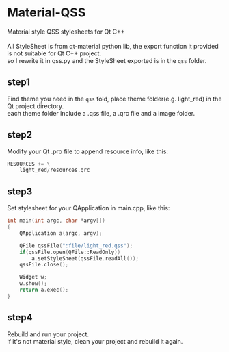 # Material-QSS
Material style QSS stylesheets for Qt C++ <br>
<br>
All StyleSheet is from qt-material python lib, the export function it provided is not suitable for Qt C++ project.  <br>
so I rewrite it in qss.py and the StyleSheet exported is in the ```qss``` folder.

## step1
Find theme you need in the ```qss``` fold, place theme folder(e.g. light_red) in the Qt project directory. <br>
each theme folder include a .qss file, a .qrc file and a image folder. 

## step2
Modify your Qt .pro file to append resource info, like this:
```python
RESOURCES += \
    light_red/resources.qrc
```

## step3
Set stylesheet for your QApplication in main.cpp, like this:
```c++
int main(int argc, char *argv[])
{
    QApplication a(argc, argv);

    QFile qssFile(":file/light_red.qss");
    if(qssFile.open(QFile::ReadOnly))
        a.setStyleSheet(qssFile.readAll());
    qssFile.close();

    Widget w;
    w.show();
    return a.exec();
}
```

## step4
Rebuild and run your project. <br>
if it's not material style, clean your project and rebuild it again.
